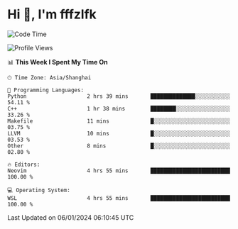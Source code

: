# Hi 👋, I'm fffzlfk

<!--START_SECTION:waka-->
![Code Time](http://img.shields.io/badge/Code%20Time-639%20hrs%2017%20mins-blue)

![Profile Views](http://img.shields.io/badge/Profile%20Views-6-blue)

📊 **This Week I Spent My Time On** 

```text
🕑︎ Time Zone: Asia/Shanghai

💬 Programming Languages: 
Python                   2 hrs 39 mins       ██████████████░░░░░░░░░░░   54.11 % 
C++                      1 hr 38 mins        ████████░░░░░░░░░░░░░░░░░   33.26 % 
Makefile                 11 mins             █░░░░░░░░░░░░░░░░░░░░░░░░   03.75 % 
LLVM                     10 mins             █░░░░░░░░░░░░░░░░░░░░░░░░   03.53 % 
Other                    8 mins              █░░░░░░░░░░░░░░░░░░░░░░░░   02.80 % 

🔥 Editors: 
Neovim                   4 hrs 55 mins       █████████████████████████   100.00 % 

💻 Operating System: 
WSL                      4 hrs 55 mins       █████████████████████████   100.00 % 
```


 Last Updated on 06/01/2024 06:10:45 UTC
<!--END_SECTION:waka-->
